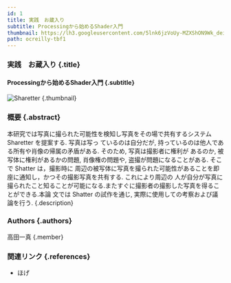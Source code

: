 ```yaml
---
id: 1
title: 実践　お蔵入り
subtitle: Processingから始めるShader入門
thumbnail: https://lh3.googleusercontent.com/5lnk6jzVoUy-MZXShON9Wk_deioUgimIzlq4a4MwjayQuaOfkCx3wTtK_LEnS2QsuKzGa7G40qrO2ACof_bWdhJTYJF7KKEwwLzKdRsyN1YyViphYqsiN-8oVp8JBc5mN8oOR3_O6BL-DH3UxzYPvfwFQkY78sN5KWf84uqBVzFF1ffC0EQU2msO5IRvsYDVuJoZLS9JB94Vjq0Gq1WeJ5MbE-qzPKoDT2t6YUKFXogeHsimlR6XjTrquS0wK0-5Dbc0U8S795hark06BH5GzNfnsMskyzVReoav4znenSEARD9UDl3w_yM-iDdwaan4FSZ1qo8qsC9GhwK2YqNh7noCExXWILqFmTEEx2LK-vlBgOaLyt_xotL_VFJUQD2Sdfnm8caSuauQuR5GK6lvssd9xIroOYyfw9a28ywSU9HtpfVDVE8vWi38eOh_zuh6O7KJTxHyDLMjiW4aN8rpAWeHqRrDxnCJ1yC1HH94TOCoK9wTRNj6Y6PN2_9tu78hwrLFTSH7rZ1FfXa-Ne8loGvbFPn5gNeeorbsebxF1U95ZGbWaFB2DmvTUQ9LKVWJD_bkou94M-eTrb8ctGe7TIXxDZyNlSw36ysE0H04=w1200-h900-rw
path: ocreilly-tbf1
---
```


### 実践　お蔵入り {.title}

#### Processingから始めるShader入門 {.subtitle}

![Sharetter](https://lh3.googleusercontent.com/SQBgdCbyTafpajCMpIRC2qaPkvn0XfNa6hLzRm6ZOLeHHEwqoxTTIDwrN2RNlbFCI9fId8R0gvUcAGBpu0qFLr9NcfOfjLYgvAP4STECo9QJhq_XUJvaGl1otdf5Bh6FSZR51LrckctdCDBXEGT0O3uHZ-Q8cxJP_pLxvZGSnXcIejlRCzoA7CaPJ5HSc63vFlv0xSH6TIlx8fNNIKuMXbsvOjOPFVzjkMcpgJcI-evqlpuehvaBxA3tJulAfZMWdrK216mmkI_i73oEGyZoTI4a7AMcmwxTbpjJ_unMDXlVsASuiQGqd-tKEPNB1KZrx62wXRA5yLPVy7aar43Belf4Uz2FyS9Cahf9aUYg3KLlMGr82W6d_iB8JR1-_Xadx8BJ-iiNSP0ekx1a4N7aDpbl2DnDvOJQqUqXtoMuOcmXIpm3-aSWDzG1CK-NKEvPgUP6RIGpDWHO2ISURm7AsxwMPdWuhUF_EdMWahJvFmyxS1cOhlFegWd5MSzelYTjUXVjjv27mDKl9n0KAnWpCea34AiD-2yJ_NaNayIc-CIBL-i680McjSAxjLSBYfALZf6qIBwcE_fuF2iFAAWDfwxFiL3Udb7Qacn_b03O=w1789-h1006-rw "Sharetter") {.thumbnail}

### 概要 {.abstract}

本研究では写真に撮られた可能性を検知し写真をその場で共有するシステム Sharetter を提案する. 写真は写っ ているのは自分だが, 持っているのは他人である所有や肖像の帰属の矛盾がある. そのため, 写真は撮影者に権利が あるのか, 被写体に権利があるかの問題, 肖像権の問題や, 盗撮が問題になることがある. そこで Shatter は，撮影時に 周辺の被写体に写真を撮られた可能性があることを即座に通知し，かつその撮影写真を共有する. これにより周辺の 人が自分が写真に撮られたこと知ることが可能になる.またすぐに撮影者の撮影した写真を得ることができる.本論 文では Shatter の試作を通じ, 実際に使用しての考察および議論を行う. {.description}

### Authors {.authors}

高田一真 {.member}

### 関連リンク {.references}

* ほげ
